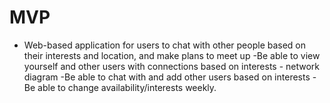 # MVP
- Web-based application for users to chat with other people based on their interests and location, and make plans to meet up
    -Be able to view yourself and other users with connections based on interests - network diagram
    -Be able to chat with and add other users based on interests
    -Be able to change availability/interests weekly.
